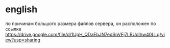 # english
по причинам большого размера  файлов сервера, он расположен по ссылке
  https://drive.google.com/file/d/1UgH_QDaEbJN7edSnVFj7LRUdIhw40LLq/view?usp=sharing
